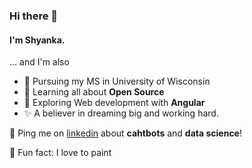 ### Hi there 👋

#### I'm Shyanka. 

... and I'm also

- 🏫 Pursuing my MS in University of Wisconsin
- 🌱 Learning all about **Open Source**
- 🔎 Exploring Web development with **Angular**
- ✨ A believer in dreaming big and working hard.


💬 Ping me on [linkedin](https://www.linkedin.com/in/shyanka-basak-47215a185/) about **cahtbots** and **data science**!


🎨 Fun fact: I love to paint
